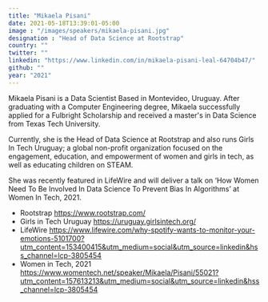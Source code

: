 ```yaml
---
title: "Mikaela Pisani"
date: 2021-05-18T13:39:01-05:00
image : "/images/speakers/mikaela-pisani.jpg"
designation : "Head of Data Science at Rootstrap"
country: ""
twitter: ""
linkedin: "https://www.linkedin.com/in/mikaela-pisani-leal-64704b47/"
github: ""
year: "2021"
---
```


Mikaela Pisani is a Data Scientist Based in Montevideo, Uruguay. After graduating with a Computer Engineering degree, Mikaela successfully applied for a Fulbright Scholarship and received a master's in Data Science from Texas Tech University. 
  
Currently, she is the Head of Data Science at Rootstrap and also runs Girls In Tech Uruguay; a global non-profit organization focused on the engagement, education, and empowerment of women and girls in tech, as well as educating children on STEAM.
  
She was recently featured in LifeWire and will deliver a talk on ‘How Women Need To Be Involved In Data Science To Prevent Bias In Algorithms’ at Women In Tech, 2021.
 
* Rootstrap https://www.rootstrap.com/
* Girls in Tech Uruguay https://uruguay.girlsintech.org/
* LifeWire https://www.lifewire.com/why-spotify-wants-to-monitor-your-emotions-5101700?utm_content=153400415&utm_medium=social&utm_source=linkedin&hss_channel=lcp-3805454
* Women in Tech, 2021 https://www.womentech.net/speaker/Mikaela/Pisani/55021?utm_content=157613213&utm_medium=social&utm_source=linkedin&hss_channel=lcp-3805454